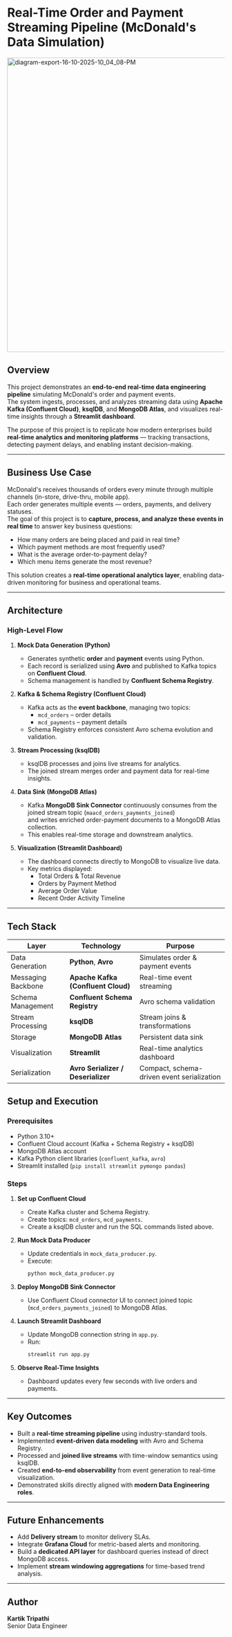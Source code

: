 # Real-Time Order and Payment Streaming Pipeline (McDonald's Data Simulation)

<img width="1811" height="681" alt="diagram-export-16-10-2025-10_04_08-PM" src="https://github.com/user-attachments/assets/3ab6e182-25fc-4e11-a45a-677a4764b64e" />


## Overview
This project demonstrates an **end-to-end real-time data engineering pipeline** simulating McDonald's order and payment events.  
The system ingests, processes, and analyzes streaming data using **Apache Kafka (Confluent Cloud)**, **ksqlDB**, and **MongoDB Atlas**, and visualizes real-time insights through a **Streamlit dashboard**.

The purpose of this project is to replicate how modern enterprises build **real-time analytics and monitoring platforms** — tracking transactions, detecting payment delays, and enabling instant decision-making.

---

## Business Use Case
McDonald's receives thousands of orders every minute through multiple channels (in-store, drive-thru, mobile app).  
Each order generates multiple events — orders, payments, and delivery statuses.  
The goal of this project is to **capture, process, and analyze these events in real time** to answer key business questions:

- How many orders are being placed and paid in real time?
- Which payment methods are most frequently used?
- What is the average order-to-payment delay?
- Which menu items generate the most revenue?

This solution creates a **real-time operational analytics layer**, enabling data-driven monitoring for business and operational teams.

---

## Architecture

### High-Level Flow
1. **Mock Data Generation (Python)**  
   - Generates synthetic **order** and **payment** events using Python.  
   - Each record is serialized using **Avro** and published to Kafka topics on **Confluent Cloud**.  
   - Schema management is handled by **Confluent Schema Registry**.

2. **Kafka & Schema Registry (Confluent Cloud)**  
   - Kafka acts as the **event backbone**, managing two topics:  
     - `mcd_orders` – order details  
     - `mcd_payments` – payment details  
   - Schema Registry enforces consistent Avro schema evolution and validation.

3. **Stream Processing (ksqlDB)**  
   - ksqlDB processes and joins live streams for analytics.  
   - The joined stream merges order and payment data for real-time insights.

4. **Data Sink (MongoDB Atlas)**  
   - Kafka **MongoDB Sink Connector** continuously consumes from the joined stream topic (`maacd_orders_payments_joined`)  
     and writes enriched order-payment documents to a MongoDB Atlas collection.
   - This enables real-time storage and downstream analytics.

5. **Visualization (Streamlit Dashboard)**  
   - The dashboard connects directly to MongoDB to visualize live data.  
   - Key metrics displayed:
     - Total Orders & Total Revenue  
     - Orders by Payment Method  
     - Average Order Value  
     - Recent Order Activity Timeline  

---

## Tech Stack

| Layer | Technology | Purpose |
|-------|-------------|----------|
| Data Generation | **Python**, **Avro** | Simulates order & payment events |
| Messaging Backbone | **Apache Kafka (Confluent Cloud)** | Real-time event streaming |
| Schema Management | **Confluent Schema Registry** | Avro schema validation |
| Stream Processing | **ksqlDB** | Stream joins & transformations |
| Storage | **MongoDB Atlas** | Persistent data sink |
| Visualization | **Streamlit** | Real-time analytics dashboard |
| Serialization | **Avro Serializer / Deserializer** | Compact, schema-driven event serialization |


## Setup and Execution

### Prerequisites
- Python 3.10+
- Confluent Cloud account (Kafka + Schema Registry + ksqlDB)
- MongoDB Atlas account
- Kafka Python client libraries (`confluent_kafka`, `avro`)
- Streamlit installed (`pip install streamlit pymongo pandas`)

### Steps

1. **Set up Confluent Cloud**
   - Create Kafka cluster and Schema Registry.
   - Create topics: `mcd_orders`, `mcd_payments`.
   - Create a ksqlDB cluster and run the SQL commands listed above.

2. **Run Mock Data Producer**
   - Update credentials in `mock_data_producer.py`.
   - Execute:
     ```bash
     python mock_data_producer.py
     ```

3. **Deploy MongoDB Sink Connector**
   - Use Confluent Cloud connector UI to connect joined topic (`mcd_orders_payments_joined`) to MongoDB Atlas.

4. **Launch Streamlit Dashboard**
   - Update MongoDB connection string in `app.py`.
   - Run:
     ```bash
     streamlit run app.py
     ```

5. **Observe Real-Time Insights**
   - Dashboard updates every few seconds with live orders and payments.

---

## Key Outcomes
- Built a **real-time streaming pipeline** using industry-standard tools.
- Implemented **event-driven data modeling** with Avro and Schema Registry.
- Processed and **joined live streams** with time-window semantics using ksqlDB.
- Created **end-to-end observability** from event generation to real-time visualization.
- Demonstrated skills directly aligned with **modern Data Engineering roles**.

---

## Future Enhancements
- Add **Delivery stream** to monitor delivery SLAs.
- Integrate **Grafana Cloud** for metric-based alerts and monitoring.
- Build a **dedicated API layer** for dashboard queries instead of direct MongoDB access.
- Implement **stream windowing aggregations** for time-based trend analysis.

---

## Author
**Kartik Tripathi**  
Senior Data Engineer
